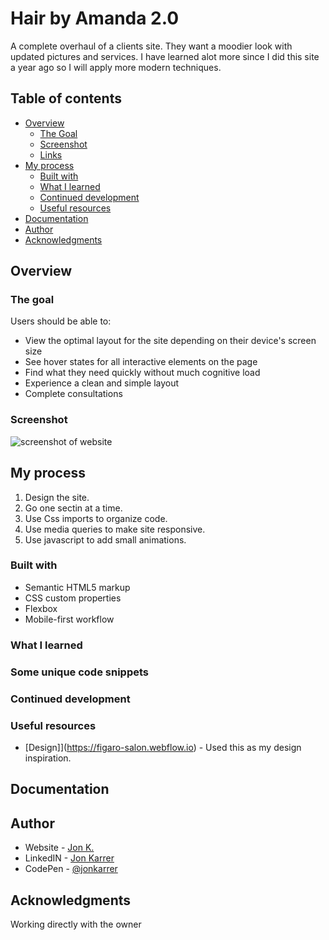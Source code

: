 # Hair by Amanda 2.0

A complete overhaul of a clients site. They want a moodier look with updated pictures and services. I have learned alot more since I did this site a year ago so I will apply more modern techniques.

## Table of contents

- [Overview](#overview)
  - [The Goal](#the-goal)
  - [Screenshot](#screenshot)
  - [Links](#links)
- [My process](#my-process)
  - [Built with](#built-with)
  - [What I learned](#what-i-learned)
  - [Continued development](#continued-development)
  - [Useful resources](#useful-resources)
- [Documentation](#documentation)
- [Author](#author)
- [Acknowledgments](#acknowledgments)

## Overview

### The goal

Users should be able to:

- View the optimal layout for the site depending on their device's screen size
- See hover states for all interactive elements on the page
- Find what they need quickly without much cognitive load
- Experience a clean and simple layout
- Complete consultations

### Screenshot

![screenshot of website](./assets/readme.png)

## My process

1. Design the site.
2. Go one sectin at a time.
3. Use Css imports to organize code.
4. Use media queries to make site responsive.
5. Use javascript to add small animations.

### Built with

- Semantic HTML5 markup
- CSS custom properties
- Flexbox
- Mobile-first workflow

### What I learned

### Some unique code snippets

### Continued development

### Useful resources

- [Design]](<https://figaro-salon.webflow.io>) - Used this as my design inspiration.

## Documentation

## Author

- Website - [Jon K.](https://jonkarrer.com)
- LinkedIN - [Jon Karrer](https://www.linkedin.com/in/jon-karrer-6b8a18186/)
- CodePen - [@jonkarrer](https://codepen.io/jonkarrer)

## Acknowledgments

Working directly with the owner
